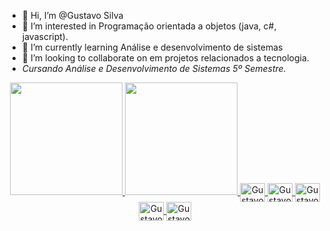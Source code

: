  - 👋 Hi, I’m @Gustavo Silva
- 👀 I’m interested in Programação orientada a objetos (java, c#, javascript).
- 🌱 I’m currently learning  Análise e desenvolvimento de sistemas
- 💞️ I’m looking to collaborate on  em projetos  relacionados a tecnologia.
-    *Cursando Análise e Desenvolvimento de Sistemas 5º Semestre.*

  <div align="center">
  <a href="https://github.com/AnonyGust">
  <img height="180em" src="https://github-readme-stats.vercel.app/api?username=AnonyGust&show_icons=true&theme=cobalt&include_all_commits=true&count_private=true"/>
  <img height="180em" src="https://github-readme-stats.vercel.app/api/top-langs/?username=AnonyGust&layout=compact&langs_count=7&theme=cobalt"/>
  <img align="center" alt="Gustavo" height="30" width="40" src="https://cdn.jsdelivr.net/gh/devicons/devicon/icons/c/c-original.svg" />
  <img align="center" alt="Gustavo" height="30" width="40"<img src="https://cdn.jsdelivr.net/gh/devicons/devicon/icons/java/java-original.svg" />
  <img align="center" alt="Gustavo" height="30" width="40"<img src="https://cdn.jsdelivr.net/gh/devicons/devicon/icons/javascript/javascript-original.svg" />
  <img align="center" alt="Gustavo" height="30" width="40"<img src="https://cdn.jsdelivr.net/gh/devicons/devicon/icons/cplusplus/cplusplus-original.svg" />
  <img align="center" alt="Gustavo" height="30" width="40"<img src="https://cdn.jsdelivr.net/gh/devicons/devicon/icons/csharp/csharp-original.svg" />
</div>
 
 
 ##
